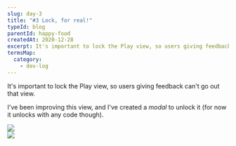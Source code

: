 ```yaml
---
slug: day-3
title: "#3 Lock, for real!"
typeId: blog
parentId: happy-food
createdAt: 2020-12-28
excerpt: It's important to lock the Play view, so users giving feedback can't go out that view.
termsMap:
  category:
    - dev-log
---
```


It's important to lock the Play view, so users giving feedback can't go out that view.

I've been improving this view, and I've created a _modal_ to unlock it (for now it unlocks with any code though).

<div class="flex no-skew">
  <div class="flex-1">
    <img src="project/happy-food/screenshot-lock-1" />
  </div>
  <div class="flex-1">
    <img src="project/happy-food/screenshot-lock-2" />
  </div>
</div>
